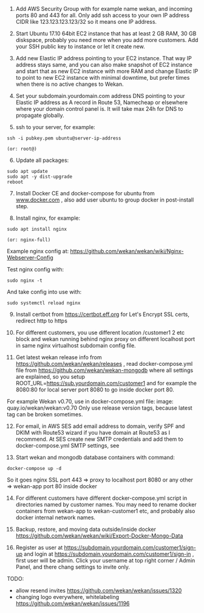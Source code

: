 1) Add AWS Security Group with for example name wekan, and incoming ports 80 and 443 for all. Only add ssh access to your own IP address CIDR like 123.123.123.123/32 so it means one IP address. 

2) Start Ubuntu 17.10 64bit EC2 instance that has at least 2 GB RAM, 30 GB diskspace, probably you need more when you add more customers. Add your SSH public key to instance or let it create new.

3) Add new Elastic IP address pointing to your EC2 instance. That way IP address stays same, and you can also make snapshot of EC2 instance and start that as new EC2 instance with more RAM and change Elastic IP to point to new EC2 instance with minimal downtime, but prefer times when there is no active changes to Wekan.

4) Set your subdomain.yourdomain.com address DNS pointing to your Elastic IP address as A record in Route 53, Namecheap or elsewhere where your domain control panel is. It will take max 24h for DNS to propagate globally.

5) ssh to your server, for example:

```
ssh -i pubkey.pem ubuntu@server-ip-address 

(or: root@)
```

6) Update all packages:

```
sudo apt update
sudo apt -y dist-upgrade
reboot
```

7) Install Docker CE and docker-compose for ubuntu from www.docker.com , also add user ubuntu to group docker in post-install step.

8) Install nginx, for example:

```
sudo apt install nginx

(or: nginx-full)
```

Example nginx config at:
https://github.com/wekan/wekan/wiki/Nginx-Webserver-Config

Test nginx config with:

```
sudo nginx -t
```

And take config into use with:

```
sudo systemctl reload nginx
```

9) Install certbot from https://certbot.eff.org for Let's Encrypt SSL certs, redirect http to https

10) For different customers, you use different location /customer1 2 etc block and wekan running behind nginx proxy on different localhost port in same nginx virtualhost subdomain config file.

11) Get latest wekan release info from https://github.com/wekan/wekan/releases ,  read docker-compose.yml file from https://github.com/wekan/wekan-mongodb where all settings are explained, so you setup ROOT_URL=https://sub.yourdomain.com/customer1 and for example the 8080:80 for local server port 8080 to go inside docker port 80. 

For example Wekan v0.70, use in docker-compose.yml file:
image: quay.io/wekan/wekan:v0.70
Only use release version tags, because latest tag can be broken sometimes.

12) For email, in AWS SES add email address to domain, verify SPF and DKIM with Route53 wizard if you have domain at Route53 as I recommend. At SES create new SMTP credentials and add them to docker-compose.yml SMTP settings, see 

13) Start wekan and mongodb database containers with command:

```
docker-compose up -d
```

So it goes nginx SSL port 443 => proxy to localhost port 8080 or any other => wekan-app port 80 inside docker

14) For different customers have different docker-compose.yml script in directories named by customer names. You may need to rename docker containers from wekan-app to wekan-customer1 etc, and probably also docker internal network names.

15) Backup, restore, and moving data outside/inside docker https://github.com/wekan/wekan/wiki/Export-Docker-Mongo-Data

16) Register as user at https://subdomain.yourdomain.com/customer1/sign-up and login at https://subdomain.yourdomain.com/customer1/sign-in , first user will be admin. Click your username at top right corner / Admin Panel, and there chang settings to invite only.

TODO:
- allow resend invites https://github.com/wekan/wekan/issues/1320
- changing logo everywhere, whitelabeling https://github.com/wekan/wekan/issues/1196